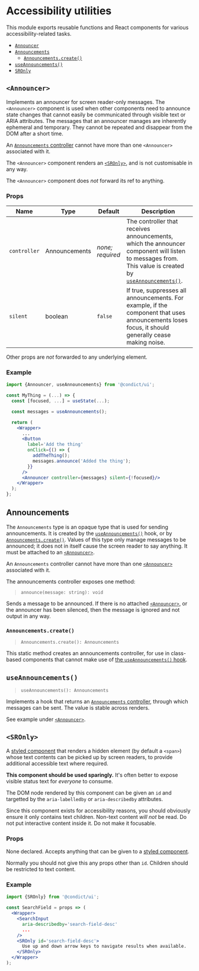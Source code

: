 # Accessibility utilities

This module exports reusable functions and React components for various accessibility-related tasks.

* [`Announcer`](#announcer)
* [`Announcements`](#announcements)
  - [`Announcements.create()`](#announcementscreate)
* [`useAnnouncements()`](#useannouncements)
* [`SROnly`](#sronly)

## `<Announcer>`

Implements an announcer for screen reader-only messages. The `<Announcer>` component is used when other components need to announce state changes that cannot easily be communicated through visible text or ARIA attributes. The messages that an announcer manages are inherently ephemeral and temporary. They cannot be repeated and disappear from the DOM after a short time.

An [`Announcements` controller](#announcements) cannot have more than one `<Announcer>` associated with it.

The `<Announcer>` component renders an [`<SROnly>`](#sronly), and is not customisable in any way.

The `<Announcer>` component does _not_ forward its ref to anything.

### Props

| Name | Type | Default | Description |
| --- | --- | --- | --- |
| `controller` | Announcements | _none; required_ | The controller that receives announcements, which the announcer component will listen to messages from. This value is created by [`useAnnouncements()`](#useannouncements). |
| `silent` | boolean | `false` | If true, suppresses all announcements. For example, if the component that uses announcements loses focus, it should generally cease making noise. |

Other props are _not_ forwarded to any underlying element.

### Example

```jsx
import {Announcer, useAnnouncements} from '@condict/ui';

const MyThing = (...) => {
  const [focused, ...] = useState(...);

  const messages = useAnnouncements();

  return (
    <Wrapper>
      ...
      <Button
        label='Add the thing'
        onClick={() => {
          addTheThing();
          messages.announce('Added the thing');
        }}
      />
      <Announcer controller={messages} silent={!focused}/>
    </Wrapper>
  );
};
```

## Announcements

The `Announcements` type is an opaque type that is used for sending announcements. It is created by the [`useAnnouncements()`](#useannouncements) hook, or by [`Announcements.create()`](#announcementscreate). Values of this type only manage messages to be announced; it does not in itself cause the screen reader to say anything. It must be attached to an [`<Announcer>`](#announcer).

An `Announcements` controller cannot have more than one [`<Announcer>`](#announcer) associated with it.

The announcements controller exposes one method:

> `announce(message: string): void`

Sends a message to be announced. If there is no attached [`<Announcer>`](#announcer), or the announcer has been silenced, then the message is ignored and not output in any way.

### `Announcements.create()`

> `Announcements.create(): Announcements`

This static method creates an announcements controller, for use in class-based components that cannot make use of [the `useAnnouncements()` hook](#useannouncements).

## `useAnnouncements()`

> `useAnnouncements(): Announcements`

Implements a hook that returns an [`Announcements` controller](#announcements), through which messages can be sent. The value is stable across renders.

See example under [`<Announcer>`](#announcer).

## `<SROnly>`

A [styled component][styled-components] that renders a hidden element (by default a `<span>`) whose text contents can be picked up by screen readers, to provide additional accessible text where required.

**This component should be used sparingly.** It's often better to expose visible status text for _everyone_ to consume.

The DOM node rendered by this component can be given an `id` and targetted by the `aria-labelledby` or `aria-describedby` attributes.

Since this component exists for accessibility reasons, you should obviously ensure it only contains text children. Non-text content *will not* be read. Do not put interactive content inside it. Do not make it focusable.

### Props

None declared. Accepts anything that can be given to a [styled component][styled-components].

Normally you should not give this any props other than `id`. Children should be restricted to text content.

### Example

```jsx
import {SROnly} from '@condict/ui';

const SearchField = props => (
  <Wrapper>
    <SearchInput
      aria-describedby='search-field-desc'
      ...
    />
    <SROnly id='search-field-desc'>
      Use up and down arrow keys to navigate results when available.
    </SROnly>
  </Wrapper>
);
```

[styled-components]: https://www.styled-components.com/
